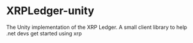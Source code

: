 # XRPLedger-unity
The Unity implementation of the XRP Ledger. A small client library to help .net devs get started using xrp

